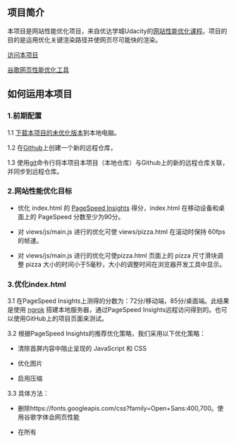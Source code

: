 ## 项目简介
本项目是网站性能优化项目，来自优达学城Udacity的[网站性能优化课程](https://cn.udacity.com/course/website-performance-optimization--ud884/)。项目的目的是运用优化关键渲染路径并使网页尽可能快的渲染。


[访问本项目](https://liaozeen.github.io/websiteOptimization/)

[谷歌网页性能优化工具](https://developers.google.com/speed/pagespeed/insights/)

## 如何运用本项目

### 1.前期配置

1.1 [下载本项目的未优化版本](https://github.com/udacity/cn-frontend-development-advanced/raw/master/Website%20Optimization_zh.zip)到本地电脑。

1.2 在[Github](https://github.com/)上创建一个新的远程仓库，

1.3 使用[git](https://git-scm.com/)命令行将本项目本项目（本地仓库）与Github上的新的远程仓库关联，并同步到远程仓库。

### 2.网站性能优化目标

- 优化 index.html 的 [PageSpeed Insights](https://developers.google.com/speed/pagespeed/insights/) 得分，index.html 在移动设备和桌面上的 PageSpeed 分数至少为90分。

- 对 views/js/main.js 进行的优化可使 views/pizza.html 在滚动时保持 60fps 的帧速。

- 对 views/js/main.js 进行的优化可使pizza.html 页面上的 pizza 尺寸滑块调整 pizza 大小的时间小于5毫秒，大小的调整时间在浏览器开发工具中显示。

### 3.优化index.html

3.1 在PageSpeed Insights上测得的分数为：72分/移动端，85分/桌面端。此结果是使用 [ngrok](https://ngrok.com/) 搭建本地服务器，通过PageSpeed Insights远程访问得到的。也可以使用GitHub上的项目页面来测试。

3.2 根据PageSpeed Insights的推荐优化策略，我们采用以下优化策略：

- 清除首屏内容中阻止呈现的 JavaScript 和 CSS

- 优化图片

- 启用压缩

3.3 具体方法：

- 删除https://fonts.googleapis.com/css?family=Open+Sans:400,700。使用谷歌字体会网页性能

- 在所有<script>标记里都加上async，延迟加载JavaScript

- print.css和style.css较小，将print.css和style.css的内容内嵌在index.html中。

- 使用 [图片优化工具](http://optimizilla.com/zh/)，压缩图片。

- 使用 [Grunt](http://www.gruntjs.net/getting-started)压缩perfmatters.js。扩展阅读：[前端js和css的压缩合并之grunt](http://www.haorooms.com/post/qd_grunt_cssjs)

3.4 优化结果：

- 移动端：93分

- 桌面端：95分

- [查看实测结果](https://developers.google.com/speed/pagespeed/insights/?url=https%3A%2F%2Fliaozeen.github.io%2FwebsiteOptimization%2F&tab=desktop)

### 4.优化main.js

4.1 使pizza.html 在滚动时的帧速达到60帧/秒

在开发者工具的console上可以看到，滚动时背景滑窗披萨移动的每10帧的平均帧率大概在30-40ms间

![原帧数](http://oqa644xm9.bkt.clouddn.com/%E5%8E%9F%E5%B8%A7%E6%95%B0.png)

我们使用chrome开发者工具的Performance对页面事件（滚动页面）进行记录，记录结果如下：

![原performance结果](http://oqa644xm9.bkt.clouddn.com/%E5%8E%9Fperformance%E8%AE%B0%E5%BD%95%E7%BB%93%E6%9E%9C.png)
从上图可以看到，有好多红色标记。我们来放大视图看看是哪里出现问题。

![方法视图](http://oqa644xm9.bkt.clouddn.com/%E6%94%BE%E5%A4%A7%E8%A7%86%E5%9B%BE.png)

从上图可以看出，页面出现了强制同步布局。是由main.js中的函数updatePositions()中代码导致的。为避免文章篇幅过长，具体原因就不详细分析，直接列出修改结果。
##### 原代码：
```js
function updatePositions() {
  frame++;
  window.performance.mark("mark_start_frame");

  var items = document.querySelectorAll('.mover');
  for (var i = 0; i < items.length; i++) {     //这里导致强制同步布局
    var phase = Math.sin((document.body.scrollTop / 1250) + (i % 5));
    items[i].style.left = items[i].basicLeft + 100 * phase + 'px';
  }

  // 以下代码省略
  ...

  }
}
```

##### 修改后的代码：
```js
function updatePositions() {
  frame++;
  window.performance.mark("mark_start_frame");


 function render(){
  var items = document.querySelectorAll('.mover');
  var top = document.body.scrollTop / 1250;
  for (var i = 0; i < items.length; i++) {
    var phase = Math.sin(top+ (i % 5));
    //items[i].style.left = items[i].basicLeft + 100 * phase + 'px';
    var left = -items[i].basicLeft + 1000 * phase + 'px';
    items[i].style.transform = "translateX("+left+") translateZ(0)";
  }
}
 window.requestAnimationFrame(render);

  //以下代码省略
  ...
  }
}
```

##### 修改后的结果

![新帧数](http://oqa644xm9.bkt.clouddn.com/%E6%96%B0%E5%B8%A7%E6%95%B0.png)

在开发者工具的console上可以看到，滚动时背景滑窗披萨移动的每10帧的平均帧率保持在0.01ms到0.03ms之间，明显快了很多。


4.2 使pizza.html 页面上的 pizza 尺寸滑块调整 pizza 大小的时间小于5毫秒

在优化前，console记录结果如下:

![原调整时间](http://oqa644xm9.bkt.clouddn.com/%E5%8E%9F%E8%B0%83%E6%95%B4%E5%9B%BE%E6%A0%87%E7%9A%84%E7%BB%93%E6%9E%9C.png)

在优化后，console记录结果如下:

![新调整时间](http://oqa644xm9.bkt.clouddn.com/%E6%96%B0%E8%B0%83%E6%95%B4%E6%97%B6%E9%97%B4.png)


#### 减少重复查询DOM，提高效率

将.randomPizzaContainer节点保存在一个变量randomPizzas里，不用每次都查询DOM。因为调整披萨大小不同的选项对应的披萨尺寸是确定的，直接将调整后的值赋予所有randomPizzaContainer元素的width。不需要循环读和写randomPizzaContainer的width属性，这样会导致强制同步布局。

##### 原代码：
```js
function determineDx (elem, size) {
    var oldWidth = elem.offsetWidth;
    var windowWidth = document.querySelector("#randomPizzas").offsetWidth;
    var oldSize = oldWidth / windowWidth;

    function sizeSwitcher (size) {
      switch(size) {
        case "1":
          return 0.25;
        case "2":
          return 0.3333;
        case "3":
          return 0.5;
        default:
          console.log("bug in sizeSwitcher");
      }
    }

    var newSize = sizeSwitcher(size);
    var dx = (newSize - oldSize) * windowWidth;

    return dx;
  }

  function changePizzaSizes(size) {
    for (var i = 0; i < document.querySelectorAll(".randomPizzaContainer").length; i++) {
      var dx = determineDx(document.querySelectorAll(".randomPizzaContainer")[i], size);
      var newwidth = (document.querySelectorAll(".randomPizzaContainer")[i].offsetWidth + dx) + 'px';
      document.querySelectorAll(".randomPizzaContainer")[i].style.width = newwidth;
    }
  }
```

##### 修改后的代码：
```js
function changePizzaSizes(size) {

    switch(size){
      case "1":
        newWidth = 25;
        break;
      case "2":
        newWidth = 33.3;
        break;
      case "3":
        newWidth = 50;
        break;
      default:
          console.log('bug in sizeSwitcher');
    }
    var randomPizzas = document.querySelectorAll(".randomPizzaContainer");
    for (var i = 0; i < randomPizzas.length; i++) {
      randomPizzas[i].style.width = newWidth + "%";
    }
  }
```
#### 优化动画渲染

使用requestAnimationFrame()刷新动画

##### 原代码：
```js
 function updatePositions() {
  frame++;
  window.performance.mark("mark_start_frame");

  var items = document.querySelectorAll('.mover');
  for (var i = 0; i < items.length; i++) {
    var phase = Math.sin((document.body.scrollTop / 1250) + (i % 5));
    items[i].style.left = items[i].basicLeft + 100 * phase + 'px';
  }

window.addEventListener('scroll', updatePositions);
```

##### 修改后的代码：
```js
function updatePositions() {
  frame++;
  window.performance.mark("mark_start_frame");


 function render(){
  var items = document.querySelectorAll('.mover');
  var top = document.body.scrollTop / 1250;
  for (var i = 0; i < items.length; i++) {
    var phase = Math.sin(top+ (i % 5));
    //items[i].style.left = items[i].basicLeft + 100 * phase + 'px';
    var left = -items[i].basicLeft + 1000 * phase + 'px';
    items[i].style.transform = "translateX("+left+") translateZ(0)";
  }
}
 window.requestAnimationFrame(render);

window.addEventListener('scroll', updatePositions);
```

减少披萨背景图标的数量

##### 原代码：
```js
document.addEventListener('DOMContentLoaded', function() {
  var cols = 8;
  var s = 256;
  for (var i = 0; i < 200; i++) {
    var elem = document.createElement('img');
    elem.className = 'mover';
    elem.src = "images/pizza.png";
    elem.style.height = "100px";
    elem.style.width = "73.333px";
    elem.basicLeft = (i % cols) * s;
    elem.style.top = (Math.floor(i / cols) * s) + 'px';
    document.querySelector("#movingPizzas1").appendChild(elem);
  }
  updatePositions();
});

```

##### 修改后的代码：
```js
document.addEventListener('DOMContentLoaded', function() {
  var cols = 8;
  var s = 256;
  for (var i = 0; i < 31; i++) {
    var elem = document.createElement('img');
    elem.className = 'mover';
    elem.src = "images/pizza.png";
    elem.style.height = "100px";
    elem.style.width = "73.333px";
    elem.basicLeft = (i % cols) * s;
    elem.style.top = (Math.floor(i / cols) * s) + 'px';
    document.getElementById("movingPizzas1").appendChild(elem);
  }
  updatePositions();
});
```
